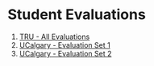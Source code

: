 # Student Evaluations

1.  [TRU - All Evaluations](TRU_All.pdf)
2.  [UCalgary - Evaluation Set 1](UCalgary_1.pdf)
3.  [UCalgary - Evaluation Set 2](UCalgary_2.pdf)
